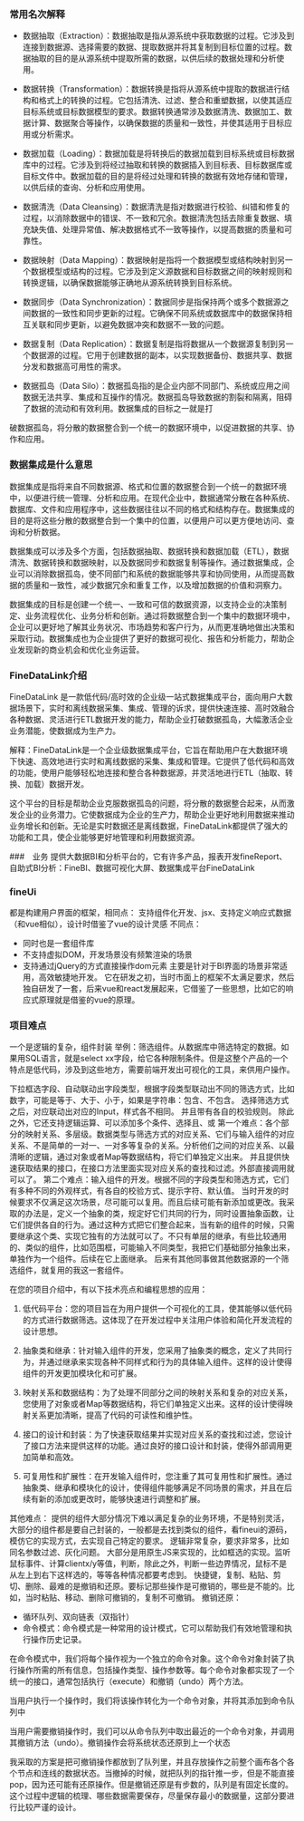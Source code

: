 ### 常用名次解释
- 数据抽取（Extraction）：数据抽取是指从源系统中获取数据的过程。它涉及到连接到数据源、选择需要的数据、提取数据并将其复制到目标位置的过程。数据抽取的目的是从源系统中提取所需的数据，以供后续的数据处理和分析使用。

- 数据转换（Transformation）：数据转换是指将从源系统中提取的数据进行结构和格式上的转换的过程。它包括清洗、过滤、整合和重塑数据，以使其适应目标系统或目标数据模型的要求。数据转换通常涉及数据清洗、数据加工、数据计算、数据聚合等操作，以确保数据的质量和一致性，并使其适用于目标应用或分析需求。

- 数据加载（Loading）：数据加载是将转换后的数据加载到目标系统或目标数据库中的过程。它涉及到将经过抽取和转换的数据插入到目标表、目标数据库或目标文件中。数据加载的目的是将经过处理和转换的数据有效地存储和管理，以供后续的查询、分析和应用使用。

- 数据清洗（Data Cleansing）：数据清洗是指对数据进行校验、纠错和修复的过程，以消除数据中的错误、不一致和冗余。数据清洗包括去除重复数据、填充缺失值、处理异常值、解决数据格式不一致等操作，以提高数据的质量和可靠性。

- 数据映射（Data Mapping）：数据映射是指将一个数据模型或结构映射到另一个数据模型或结构的过程。它涉及到定义源数据和目标数据之间的映射规则和转换逻辑，以确保数据能够正确地从源系统转换到目标系统。

- 数据同步（Data Synchronization）：数据同步是指保持两个或多个数据源之间数据的一致性和同步更新的过程。它确保不同系统或数据库中的数据保持相互关联和同步更新，以避免数据冲突和数据不一致的问题。

- 数据复制（Data Replication）：数据复制是指将数据从一个数据源复制到另一个数据源的过程。它用于创建数据的副本，以实现数据备份、数据共享、数据分发和数据高可用性的需求。

- 数据孤岛（Data Silo）：数据孤岛指的是企业内部不同部门、系统或应用之间数据无法共享、集成和互操作的情况。数据孤岛导致数据的割裂和隔离，阻碍了数据的流动和有效利用。数据集成的目标之一就是打

破数据孤岛，将分散的数据整合到一个统一的数据环境中，以促进数据的共享、协作和应用。

### 数据集成是什么意思
数据集成是指将来自不同数据源、格式和位置的数据整合到一个统一的数据环境中，以便进行统一管理、分析和应用。在现代企业中，数据通常分散在各种系统、数据库、文件和应用程序中，这些数据往往以不同的格式和结构存在。数据集成的目的是将这些分散的数据整合到一个集中的位置，以便用户可以更方便地访问、查询和分析数据。

数据集成可以涉及多个方面，包括数据抽取、数据转换和数据加载（ETL），数据清洗、数据转换和数据映射，以及数据同步和数据复制等操作。通过数据集成，企业可以消除数据孤岛，使不同部门和系统的数据能够共享和协同使用，从而提高数据的质量和一致性，减少数据冗余和重复工作，以及增加数据的价值和洞察力。

数据集成的目标是创建一个统一、一致和可信的数据资源，以支持企业的决策制定、业务流程优化、业务分析和创新。通过将数据整合到一个集中的数据环境中，企业可以更好地了解其业务状况、市场趋势和客户行为，从而更准确地做出决策和采取行动。数据集成也为企业提供了更好的数据可视化、报告和分析能力，帮助企业发现新的商业机会和优化业务运营。

### FineDataLink介绍
FineDataLink 是一款低代码/高时效的企业级一站式数据集成平台，面向用户大数据场景下，实时和离线数据采集、集成、管理的诉求，提供快速连接、高时效融合各种数据、灵活进行ETL数据开发的能力，帮助企业打破数据孤岛，大幅激活企业业务潜能，使数据成为生产力。

解释：FineDataLink是一个企业级数据集成平台，它旨在帮助用户在大数据环境下快速、高效地进行实时和离线数据的采集、集成和管理。它提供了低代码和高效的功能，使用户能够轻松地连接和整合各种数据源，并灵活地进行ETL（抽取、转换、加载）数据开发。

这个平台的目标是帮助企业克服数据孤岛的问题，将分散的数据整合起来，从而激发企业的业务潜力。它使数据成为企业的生产力，帮助企业更好地利用数据来推动业务增长和创新。无论是实时数据还是离线数据，FineDataLink都提供了强大的功能和工具，使企业能够更好地管理和利用数据资源。

###　业务
提供大数据BI和分析平台的，它有许多产品，报表开发fineReport、自助式BI分析：FineBI、数据可视化大屏、数据集成平台FineDataLink

### fineUi

都是构建用户界面的框架，相同点：
支持组件化开发、jsx、支持定义响应式数据（和vue相似），设计时借鉴了vue的设计灵感
不同点：
- 同时也是一套组件库
- 不支持虚拟DOM，开发场景没有频繁渲染的场景
- 支持通过jQuery的方式直接操作dom元素
主要是针对于BI界面的场景非常适用，高效敏捷地开发。
它在研发之初，当时市面上的框架不太满足要求，然后独自研发了一套，后来vue和react发展起来，它借鉴了一些思想，比如它的响应式原理就是借鉴的vue的原理。

### 项目难点
一个是逻辑的复杂，组件封装
举例：筛选组件。从数据库中筛选特定的数据。如果用SQL语言，就是select xx字段，给它各种限制条件。但是这整个产品的一个特点是低代码，涉及到这些地方，需要前端开发出可视化的工具，来供用户操作。

下拉框选字段、自动联动出字段类型，根据字段类型联动出不同的筛选方式，比如数字，可能是等于、大于、小于，如果是字符串：包含、不包含。
选择筛选方式之后，对应联动出对应的Input，样式各不相同。
并且带有各自的校验规则。
除此之外，它还支持逻辑运算、可以添加多个条件、选择且、或
第一个难点：各个部分的映射关系、多层级。数据类型与筛选方式的对应关系、它们与输入组件的对应关系、不是简单的一对一、一对多等复杂的关系。分析他们之间的对应关系、以最清晰的逻辑，通过对象或者Map等数据结构，将它们单独定义出来。
并且提供快速获取结果的接口，在接口方法里面实现对应关系的查找和过滤。外部直接调用就可以了。
第二个难点：输入组件的开发。根据不同的字段类型和筛选方式，它们有多种不同的外观样式，有各自的校验方式、提示字符、默认值。
当时开发的时候要求不仅满足这次场景，尽可能可以复用。而且后续可能有新添加或更改。我采取的办法是，定义一个抽象的类，规定好它们共同的行为，同时设置抽象函数，让它们提供各自的行为。通过这种方式把它们整合起来，当有新的组件的时候，只需要继承这个类、实现它独有的方法就可以了。不只有单层的继承，有些比较通用的、类似的组件，比如范围框，可能输入不同类型，我把它们基础部分抽象出来，单独作为一个组件。后续在它上面继承。
后来有其他同事做其他数据源的一个筛选组件，就复用的我这一套组件。

在您的项目介绍中，有以下技术亮点和编程思想的应用：

1. 低代码平台：您的项目旨在为用户提供一个可视化的工具，使其能够以低代码的方式进行数据筛选。这体现了在开发过程中关注用户体验和简化开发流程的设计思想。

2. 抽象类和继承：针对输入组件的开发，您采用了抽象类的概念，定义了共同行为，并通过继承来实现各种不同样式和行为的具体输入组件。这样的设计使得组件的开发更加模块化和可扩展。

3. 映射关系和数据结构：为了处理不同部分之间的映射关系和复杂的对应关系，您使用了对象或者Map等数据结构，将它们单独定义出来。这样的设计使得映射关系更加清晰，提高了代码的可读性和维护性。

4. 接口的设计和封装：为了快速获取结果并实现对应关系的查找和过滤，您设计了接口方法来提供这样的功能。通过良好的接口设计和封装，使得外部调用更加简单和高效。

5. 可复用性和扩展性：在开发输入组件时，您注重了其可复用性和扩展性。通过抽象类、继承和模块化的设计，使得组件能够满足不同场景的需求，并且在后续有新的添加或更改时，能够快速进行调整和扩展。


其他难点：
提供的组件大部分情况下难以满足复杂的业务环境，不是特别灵活，大部分的组件都是要自己封装的，一般都是去找到类似的组件，看fineui的源码，模仿它的实现方式，去实现自己特定的要求。
逻辑非常复杂，要求非常多，比如同名参数过滤、灰化问题。
大部分是用原生JS来实现的，比如框选的实现。监听鼠标事件、计算clientx/y等值，判断，除此之外，判断一些边界情况，鼠标不是从左上到右下这样选的，等等各种情况都要考虑到。
快捷键，复制、粘贴、剪切、删除、最难的是撤销和还原。要标记那些操作是可撤销的，哪些是不能的。比如，当时粘贴、移动、删除可撤销的，复制不可撤销。
撤销还原：
- 循环队列、双向链表（双指针）
- 命令模式：命令模式是一种常用的设计模式，它可以帮助我们有效地管理和执行操作历史记录。

在命令模式中，我们将每个操作视为一个独立的命令对象。这个命令对象封装了执行操作所需的所有信息，包括操作类型、操作参数等。每个命令对象都实现了一个统一的接口，通常包括执行（execute）和撤销（undo）两个方法。

当用户执行一个操作时，我们将该操作转化为一个命令对象，并将其添加到命令队列中

当用户需要撤销操作时，我们可以从命令队列中取出最近的一个命令对象，并调用其撤销方法（undo）。撤销操作会将系统状态还原到上一个状态

我采取的方案是把可撤销操作都放到了队列里，并且存放操作之前整个画布各个各个节点和连线的数据状态。当撤掉的时候，就把队列的指针推一步，但是不能直接pop，因为还可能有还原操作。但是撤销还原是有步数的，队列是有固定长度的。
这个过程中逻辑的梳理、哪些数据需要保存，尽量保存最小的数据量，这部分要进行比较严谨的设计。
